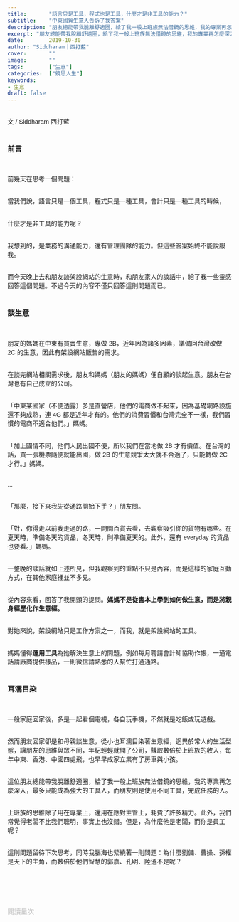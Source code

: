 ```yaml
---
title:       "語言只是工具，程式也是工具，什麼才是非工具的能力？"
subtitle:    "中東國貿生意人告訴了我答案"
description: "朋友總能帶我脫離舒適圈，給了我一般上班族無法借鏡的思維，我的專業再怎麼深入，最多只能成為強大的工具人，而朋友則是使用不同工具，完成任務的人。"
excerpt: "朋友總能帶我脫離舒適圈，給了我一般上班族無法借鏡的思維，我的專業再怎麼深入，最多只能成為強大的工具人，而朋友則是使用不同工具，完成任務的人。"
date:        2019-10-30
author: "Siddharam｜西打藍"
cover:       ""
image:       ""
tags:        ["生意"]
categories:  ["鏡思人生"]
keywords:
- 生意
draft: false
---
```


<article style="font-family: 'Noto Sans TC', '微軟正黑體', sans-serif; font-weight: 300;">

<br>文 / Siddharam 西打藍<br><br>

<h3 class="article-h1-color">前言</h3><br>

前幾天在思考一個問題：<br><br>

當我們說，語言只是一個工具，程式只是一種工具，會計只是一種工具的時候，<br><br>

什麼才是非工具的能力呢？<br><br>

我想到的，是業務的溝通能力，還有管理團隊的能力。但這些答案始終不能說服我。<br><br>

而今天晚上去和朋友談架設網站的生意時，和朋友家人的談話中，給了我一些靈感回答這個問題。不過今天的內容不僅只回答這則問題而已。<br><br>

<h3 class="article-h1-color">談生意</h3><br>

朋友的媽媽在中東有買賣生意，專做 2B，近年因為諸多因素，準備回台灣改做 2C 的生意，因此有架設網站販售的需求。<br><br>

在談完網站相關需求後，朋友和媽媽（朋友的媽媽）便自顧的談起生意。朋友在台灣也有自己成立的公司。<br><br>

「中東某國家（不便透露）多是直營店，他們的電商做不起來，因為基礎網路設施還不夠成熟，連 4G 都是近年才有的。他們的消費習慣和台灣完全不一樣，我們習慣的電商不適合他們。」媽媽。<br><br>

「加上國情不同，他們人民出國不便，所以我們在當地做 2B 才有價值。在台灣的話，買一張機票隨便就能出國，做 2B 的生意競爭太大就不合適了，只能轉做 2C 才行。」媽媽。<br><br>

...<br><br>

「那麼，接下來我先從通路開始下手？」朋友問。<br><br>

「對，你得走以前我走過的路，一間間百貨去看，去觀察吸引你的貨物有哪些。在夏天時，準備冬天的貨品，冬天時，則準備夏天的。此外，還有 everyday 的貨品也要看。」媽媽。<br><br>

一整晚的談話就如上述所見，但我觀察到的重點不只是內容，而是這樣的家庭互動方式，在其他家庭裡並不多見。<br><br>

從內容來看，回答了我開頭的提問。<b>媽媽不是從書本上學到如何做生意，而是將親身經歷化作生意經。</b><br><br>

對她來說，架設網站只是工作方案之一，而我，就是架設網站的工具。<br><br>

媽媽懂得<b>運用工具</b>為她解決生意上的問題，例如每月聘請會計師協助作帳，一通電話請廠商提供樣品，一則微信請熟悉的人幫忙打通通路。<br><br>

<h3 class="article-h1-color">耳濡目染</h3><br>

一般家庭回家後，多是一起看個電視，各自玩手機，不然就是吃飯或玩遊戲。<br><br>

然而朋友回家卻是和母親談生意，從小也耳濡目染著生意經，迥異於常人的生活型態，讓朋友的思維與眾不同，年紀輕輕就開了公司，賺取數倍於上班族的收入，每年中東、香港、中國四處飛，也早早成家立業有了房車與小孩。<br><br>

這位朋友總能帶我脫離舒適圈，給了我一般上班族無法借鏡的思維，我的專業再怎麼深入，最多只能成為強大的工具人，而朋友則是使用不同工具，完成任務的人。<br><br>

上班族的思維除了用在專業上，還用在應對主管上，耗費了許多精力。此外，我們常覺得老闆不比我們聰明，事實上也沒錯。但是，為什麼他是老闆，而你是員工呢？<br><br>

這則問題留待下次思考，同時我腦海也縈繞著一則問題：為什麼劉備、曹操、孫權是天下的主角，而數倍於他們智慧的郭嘉、孔明、陸遜不是呢？<br><br>

<br><br><br>

</article>

<div style="color: #bfbfbf; font-size: 15px;" id="busuanzi_container_page_pv">
  閱讀量<span id="busuanzi_value_page_pv"></span>次
</div>

<script src="../../js/post.js"></script>

